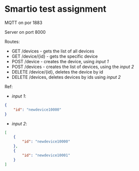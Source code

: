 # Smartio test assignment

MQTT on por 1883

Server on port 8000

Routes:

* GET /devices - gets the list of all devices
* GET /device/{id} - gets the specific device
* POST /device - creates the device, using _input 1_
* POST /devices - creates the list of devices, using the _input 2_
* DELETE /device/{id}, deletes the device by id
* DELETE /devices, deletes devices by ids using _input 2_

Ref:

* _input 1_:
```json
{
	"id": "newdevice10000"
}
```

* _input 2_:
```json
[
	{
		"id": "newdevice10000"
	},
	{
		"id": "newdevice10001"
	}
]
```
